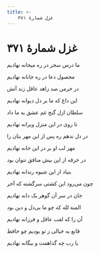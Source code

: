```yaml
---
title: >-
    غزل شمارهٔ ۳۷۱
---
```

# غزل شمارهٔ ۳۷۱

<div class="b" id="bn1"><div class="m1"><p>ما درس سحر در ره میخانه نهادیم</p></div>
<div class="m2"><p>محصول دعا در ره جانانه نهادیم</p></div></div>
<div class="b" id="bn2"><div class="m1"><p>در خرمن صد زاهد عاقل زند آتش</p></div>
<div class="m2"><p>این داغ که ما بر دل دیوانه نهادیم</p></div></div>
<div class="b" id="bn3"><div class="m1"><p>سلطان ازل گنج غم عشق به ما داد</p></div>
<div class="m2"><p>تا روی در این منزل ویرانه نهادیم</p></div></div>
<div class="b" id="bn4"><div class="m1"><p>در دل ندهم ره پس از این مهر بتان را</p></div>
<div class="m2"><p>مهر لب او بر در این خانه نهادیم</p></div></div>
<div class="b" id="bn5"><div class="m1"><p>در خرقه از این بیش منافق نتوان بود</p></div>
<div class="m2"><p>بنیاد از این شیوه رندانه نهادیم</p></div></div>
<div class="b" id="bn6"><div class="m1"><p>چون می‌رود این کشتی سرگشته که آخر</p></div>
<div class="m2"><p>جان در سر آن گوهر یک دانه نهادیم</p></div></div>
<div class="b" id="bn7"><div class="m1"><p>المنة لله که چو ما بی‌دل و دین بود</p></div>
<div class="m2"><p>آن را که لقب عاقل و فرزانه نهادیم</p></div></div>
<div class="b" id="bn8"><div class="m1"><p>قانع به خیالی ز تو بودیم چو حافظ</p></div>
<div class="m2"><p>یا رب چه گداهمت و بیگانه نهادیم</p></div></div>
